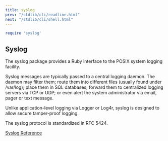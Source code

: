 ```yaml
---
title: syslog
prev: "/stdlib/cli/readline.html"
next: "/stdlib/cli/shell.html"
---
```



```ruby
require 'syslog'
```

## Syslog[](#syslog)

The syslog package provides a Ruby interface to the POSIX system logging
facility.

Syslog messages are typically passed to a central logging daemon. The
daemon may filter them; route them into different files (usually found
under /var/log); place them in SQL databases; forward them to
centralized logging servers via TCP or UDP; or even alert the system
administrator via email, pager or text message.

Unlike application-level logging via Logger or Log4r, syslog is designed
to allow secure tamper-proof logging.

The syslog protocol is standardized in RFC 5424.

<a
href='https://ruby-doc.org/stdlib-2.5.0/libdoc/syslog/rdoc/Syslog.html'
class='ruby-doc remote' target='_blank'>Syslog Reference</a>

